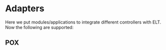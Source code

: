 Adapters
==========
Here we put modules/applications to integrate different controllers with ELT.
Now the following are supported:

POX
----------

